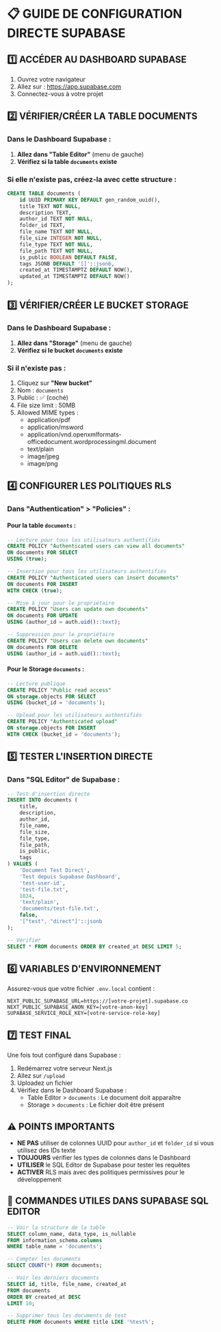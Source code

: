 # 📋 GUIDE DE CONFIGURATION DIRECTE SUPABASE

## 1️⃣ **ACCÉDER AU DASHBOARD SUPABASE**

1. Ouvrez votre navigateur
2. Allez sur : https://app.supabase.com
3. Connectez-vous à votre projet

## 2️⃣ **VÉRIFIER/CRÉER LA TABLE DOCUMENTS**

### Dans le Dashboard Supabase :

1. **Allez dans "Table Editor"** (menu de gauche)
2. **Vérifiez si la table `documents` existe**

### Si elle n'existe pas, créez-la avec cette structure :

```sql
CREATE TABLE documents (
    id UUID PRIMARY KEY DEFAULT gen_random_uuid(),
    title TEXT NOT NULL,
    description TEXT,
    author_id TEXT NOT NULL,
    folder_id TEXT,
    file_name TEXT NOT NULL,
    file_size INTEGER NOT NULL,
    file_type TEXT NOT NULL,
    file_path TEXT NOT NULL,
    is_public BOOLEAN DEFAULT FALSE,
    tags JSONB DEFAULT '[]'::jsonb,
    created_at TIMESTAMPTZ DEFAULT NOW(),
    updated_at TIMESTAMPTZ DEFAULT NOW()
);
```

## 3️⃣ **VÉRIFIER/CRÉER LE BUCKET STORAGE**

### Dans le Dashboard Supabase :

1. **Allez dans "Storage"** (menu de gauche)
2. **Vérifiez si le bucket `documents` existe**

### Si il n'existe pas :

1. Cliquez sur **"New bucket"**
2. Nom : `documents`
3. Public : ✅ (coché)
4. File size limit : 50MB
5. Allowed MIME types : 
   - application/pdf
   - application/msword
   - application/vnd.openxmlformats-officedocument.wordprocessingml.document
   - text/plain
   - image/jpeg
   - image/png

## 4️⃣ **CONFIGURER LES POLITIQUES RLS**

### Dans "Authentication" > "Policies" :

#### Pour la table `documents` :

```sql
-- Lecture pour tous les utilisateurs authentifiés
CREATE POLICY "Authenticated users can view all documents" 
ON documents FOR SELECT 
USING (true);

-- Insertion pour tous les utilisateurs authentifiés
CREATE POLICY "Authenticated users can insert documents" 
ON documents FOR INSERT 
WITH CHECK (true);

-- Mise à jour pour le propriétaire
CREATE POLICY "Users can update own documents" 
ON documents FOR UPDATE 
USING (author_id = auth.uid()::text);

-- Suppression pour le propriétaire
CREATE POLICY "Users can delete own documents" 
ON documents FOR DELETE 
USING (author_id = auth.uid()::text);
```

#### Pour le Storage `documents` :

```sql
-- Lecture publique
CREATE POLICY "Public read access" 
ON storage.objects FOR SELECT 
USING (bucket_id = 'documents');

-- Upload pour les utilisateurs authentifiés
CREATE POLICY "Authenticated upload" 
ON storage.objects FOR INSERT 
WITH CHECK (bucket_id = 'documents');
```

## 5️⃣ **TESTER L'INSERTION DIRECTE**

### Dans "SQL Editor" de Supabase :

```sql
-- Test d'insertion directe
INSERT INTO documents (
    title,
    description,
    author_id,
    file_name,
    file_size,
    file_type,
    file_path,
    is_public,
    tags
) VALUES (
    'Document Test Direct',
    'Test depuis Supabase Dashboard',
    'test-user-id',
    'test-file.txt',
    1024,
    'text/plain',
    'documents/test-file.txt',
    false,
    '["test", "direct"]'::jsonb
);

-- Vérifier
SELECT * FROM documents ORDER BY created_at DESC LIMIT 5;
```

## 6️⃣ **VARIABLES D'ENVIRONNEMENT**

Assurez-vous que votre fichier `.env.local` contient :

```env
NEXT_PUBLIC_SUPABASE_URL=https://[votre-projet].supabase.co
NEXT_PUBLIC_SUPABASE_ANON_KEY=[votre-anon-key]
SUPABASE_SERVICE_ROLE_KEY=[votre-service-role-key]
```

## 7️⃣ **TEST FINAL**

Une fois tout configuré dans Supabase :

1. Redémarrez votre serveur Next.js
2. Allez sur `/upload`
3. Uploadez un fichier
4. Vérifiez dans le Dashboard Supabase :
   - Table Editor > `documents` : Le document doit apparaître
   - Storage > `documents` : Le fichier doit être présent

## ⚠️ **POINTS IMPORTANTS**

- **NE PAS** utiliser de colonnes UUID pour `author_id` et `folder_id` si vous utilisez des IDs texte
- **TOUJOURS** vérifier les types de colonnes dans le Dashboard
- **UTILISER** le SQL Editor de Supabase pour tester les requêtes
- **ACTIVER** RLS mais avec des politiques permissives pour le développement

## 🚀 **COMMANDES UTILES DANS SUPABASE SQL EDITOR**

```sql
-- Voir la structure de la table
SELECT column_name, data_type, is_nullable 
FROM information_schema.columns 
WHERE table_name = 'documents';

-- Compter les documents
SELECT COUNT(*) FROM documents;

-- Voir les derniers documents
SELECT id, title, file_name, created_at 
FROM documents 
ORDER BY created_at DESC 
LIMIT 10;

-- Supprimer tous les documents de test
DELETE FROM documents WHERE title LIKE '%test%';
```
